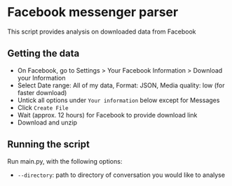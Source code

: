 # Facebook messenger parser

This script provides analysis on downloaded data from Facebook

## Getting the data

- On Facebook, go to Settings > Your Facebook Information > Download your Information
- Select Date range: All of my data, Format: JSON, Media quality: low (for faster download)
- Untick all options under `Your information` below except for Messages
- Click `Create File`
- Wait (approx. 12 hours) for Facebook to provide download link
- Download and unzip

## Running the script

Run main.py, with the following options:

- `--directory`: path to directory of conversation you would like to analyse